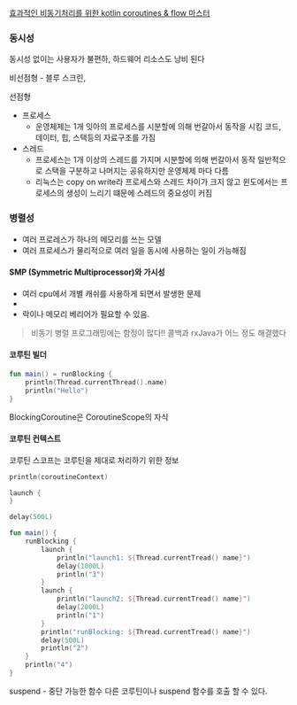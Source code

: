 [효과적인 비동기처리를 위한 kotlin coroutines & flow 마스터](https://fastcampus.co.kr/courses/209503/clips/)

### 동시성

동시성 없이는 사용자가 불편하, 하드웨어 리소스도 낭비 된다

비선점형 - 블루 스크린,

선점형

- 프로세스
    - 운영체제는 1개 잇아의 프로세스를 시분할에 의해 번갈아서 동작을 시킴 코드, 데이터, 힙, 스택등의 자료구조를 가짐
- 스레드
    - 프로세스는 1개 이상의 스레드를 가지며 시분할에 의해 번갈아서 동작 일반적으로 스택을 구분하고 나머지는 공유하지만 운영체제 마다 다름
    - 리눅스는 copy on write라 프로세스와 스레드 차이가 크지 않고 윈도에서는 프로세스의 생성이 느리기 떄문에 스레드의 중요성이 커짐

### 병렬성

- 여러 프로레스가 하나의 메모리를 쓰는 모델
- 여러 프로세스가 물리적으로 여러 일을 동시에 사용하는 일이 가능해짐

#### SMP (Symmetric Multiprocessor)와 가시성

- 여러 cpu에서 개별 캐쉬를 사용하게 되면서 발생한 문제
-
- 락이나 메모리 베리어가 필요할 수 있음.

> 비동기 병렬 프로그래밍에는 함정이 많다!!
콜백과 rxJava가 어느 정도 해결했다

#### 코루틴 빌더

```kotlin
fun main() = runBlocking {
    println(Thread.currentThread().name)
    println("Hello")
}
```

BlockingCoroutine은 CoroutineScope의 자식

#### 코루틴 컨텍스트

코루틴 스코프는 코루틴을 제대로 처리하기 위한 정보

```kotlin
println(coroutineContext)

launch {
}

delay(500L)
```

```kotlin
fun main() {
    runBlocking {
        launch {
            println("launch1: ${Thread.currentTread() name}")
            delay(1000L)
            println("3")
        }
        launch {
            println("launch2: ${Thread.currentTread() name}")
            delay(2000L)
            println("1")
        }
        println("runBlocking: ${Thread.currentTread() name}")
        delay(500L)
        println("2")
    }
    println("4")
}
```

suspend - 중단 가능한 함수 다른 코루틴이나 suspend 함수를 호출 할 수 있다.

